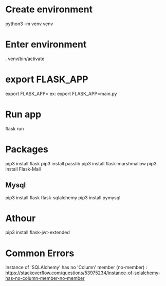 # Create environment

python3 -m venv venv

# Enter environment

. venv/bin/activate

# export FLASK_APP

export FLASK_APP=<file python> ex: export FLASK_APP=main.py

# Run app

flask run

#

# Packages

pip3 install flask
pip3 install passlib
pip3 install flask-marshmallow
pip3 install Flask-Mail

## Mysql

pip3 install flask flask-sqlalchemy
pip3 install pymysql

# Athour

pip3 install flask-jwt-extended

# Common Errors

Instance of 'SQLAlchemy' has no 'Column' member (no-member) : https://stackoverflow.com/questions/53975234/instance-of-sqlalchemy-has-no-column-member-no-member
